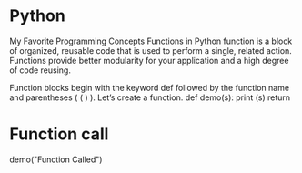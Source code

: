 # Python
My Favorite Programming Concepts
Functions in Python
function is a block of organized, reusable code that is used to perform a single, related action. Functions provide better modularity for your application and a high degree of code reusing.

Function blocks begin with the keyword def followed by the function name and parentheses ( ( ) ). Let’s create a function.
def demo(s):
   print (s)
   return
# Function call
demo("Function Called")
